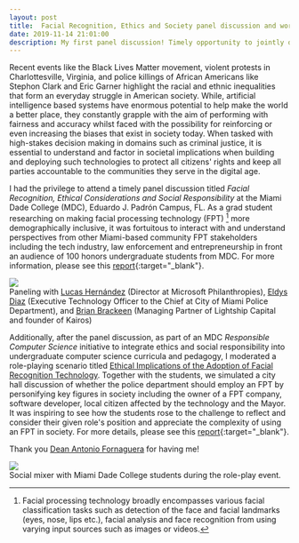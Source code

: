```yaml
---
layout: post
title:  Facial Recognition, Ethics and Society panel discussion and workshop. 
date: 2019-11-14 21:01:00
description: My first panel discussion! Timely opportunity to jointly discuss with Miami-based stakeholders and students on how AI-based technology can both exacerbate and ameliorate racial disparities in U.S. society.
---
```

Recent events like the Black Lives Matter movement, violent protests in Charlottesville, Virginia, and police killings of African Americans like Stephon Clark and Eric Garner highlight the racial and ethnic inequalities that form an everyday struggle in American society. While, artificial intelligence based systems have enormous potential to help make the world a better place, they constantly grapple with the aim of performing with fairness and accuracy whilst faced with the possibility for reinforcing or even increasing the biases that exist in society today. When tasked with high-stakes decision making in domains such as criminal justice, it is essential to understand and factor in societal implications when building and deploying such technologies to protect all citizens' rights and keep all parties accountable to the communities they serve in the digital age. 

I had the privilege to attend a timely panel discussion titled *Facial Recognition, Ethical Considerations and Social Responsibility* at the Miami Dade College (MDC), Eduardo J. Padrón Campus, FL. As a grad student researching on making facial processing technology (FPT) [^1] more demographically inclusive, it was fortuitous to interact with and understand perspectives from other Miami-based community FPT stakeholders including the tech industry, law enforcement and entrepreneurship in front an audience of 100 honors undergraduate students from MDC. For more information, please see this [report](assets/pdf/mdc_frt_event_report.pdf){:target="\_blank"}.  

[^1]: Facial processing technology broadly encompasses various facial classification tasks such as detection of the face and facial landmarks (eyes, nose, lips etc.), facial analysis and face recognition from using varying input sources such as images or videos.

<div class="row mt-3">
    <div class="col-sm mt-3 mt-md-0">
        <img class="img-fluid rounded z-depth-1" src="{{ site.baseurl }}/assets/img/blogImgs/mdcNov20Event/mdc1.jpg">
    </div>
</div>
<div class="caption">
    Paneling with <a href="https://twitter.com/lujuher" target="_blank">Lucas Hernández</a> (Director at Microsoft Philanthropies), <a href="https://www.linkedin.com/in/eldys-diaz-568147172/" target="_blank">Eldys Diaz</a> (Executive Technology Officer to the Chief at City of Miami Police Department), and <a href="https://twitter.com/BrianBrackeen" target="_blank">Brian Brackeen</a> (Managing Partner of Lightship Capital and founder of Kairos)
</div>

Additionally, after the panel discussion, as part of an MDC *Responsible Computer Science* initiative to integrate ethics and social responsibility into undergraduate computer science curricula and pedagogy, I moderated a role-playing scenario titled <a href="https://news.mdc.edu/role-playing-scenario-developed-at-entec/" target="_blank">Ethical Implications of the Adoption of Facial Recognition Technology</a>. Together with the students, we simulated a city hall discussion of whether the police department should employ an FPT by personifying key figures in society including the owner of a FPT company, software developer, local citizen affected by the technology and the Mayor. It was inspiring to see how the students rose to the challenge to reflect and consider their given role's position and appreciate the complexity of using an FPT in society. For more details, please see this [report](assets/pdf/mdc_role_play_workshop.pdf){:target="\_blank"}.

Thank you <a href="https://www.linkedin.com/in/antoniodelgadofornaguera/" target="_blank">Dean Antonio Fornaguera</a> for having me!

<div class="row mt-3">
    <div class="col-sm mt-3 mt-md-0">
        <img class="img-fluid rounded z-depth-1" src="{{ site.baseurl }}/assets/img/blogImgs/mdcNov20Event/mdc2.jpg">
    </div>
</div>
<div class="caption">
    Social mixer with Miami Dade College students during the role-play event.
</div>



<!-- <div class="row mt-3">
    <div class="col-sm mt-3 mt-md-0">
        <img class="img-fluid rounded z-depth-1" src="{{ site.baseurl }}/assets/img/8.jpg">
    </div>
    <div class="col-sm mt-3 mt-md-0">
        <img class="img-fluid rounded z-depth-1" src="{{ site.baseurl }}/assets/img/10.jpg">
    </div>
</div>

Slow-carb four dollar toast Helvetica pop-up. Kale chips next level literally trust fund Pitchfork. Jean shorts Pinterest beard, farm-to-table irony craft beer swag tofu 8-bit Banksy. Quinoa forage fanny pack, pug hashtag Echo Park heirloom Schlitz tote bag artisan Neutra mumblecore 90's shabby chic raw denim.

<div class="row mt-3">
    <div class="col-sm mt-3 mt-md-0">
        <img class="img-fluid rounded z-depth-1" src="{{ site.baseurl }}/assets/img/11.jpg">
    </div>
    <div class="col-sm mt-3 mt-md-0">
        <img class="img-fluid rounded z-depth-1" src="{{ site.baseurl }}/assets/img/12.jpg">
    </div>
    <div class="col-sm mt-3 mt-md-0">
        <img class="img-fluid rounded z-depth-1" src="{{ site.baseurl }}/assets/img/7.jpg">
    </div>
</div> -->
